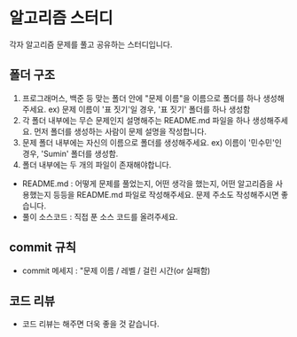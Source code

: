 # 알고리즘 스터디
각자 알고리즘 문제를 풀고 공유하는 스터디입니다.

## 폴더 구조
1.  프로그래머스, 백준 등 맞는 폴더 안에 "문제 이름"을 이름으로 폴더를 하나 생성해주세요.
ex) 문제 이름이 '표 짓기'일 경우, '표 짓기' 폴더를 하나 생성함
2. 각 폴더 내부에는 무슨 문제인지 설명해주는 README.md 파일을 하나 생성해주세요. 먼저 폴더를 생성하는 사람이 문제 설명을 작성합니다.
3. 문제 폴더 내부에는 자신의 이름으로 폴더를 생성해주세요.
ex) 이름이 '민수민'인 경우, 'Sumin' 폴더를 생성함.
4. 폴더 내부에는 두 개의 파일이 존재해야합니다.
 - README.md : 어떻게 문제를 풀었는지, 어떤 생각을 했는지, 어떤 알고리즘을 사용했는지 등등을 README.md 파일로 작성해주세요. 문제 주소도 작성해주시면 좋습니다.
 - 풀이 소스코드 : 직접 푼 소스 코드를 올려주세요.

 ## commit 규칙
 - commit 메세지 : "문제 이름 / 레벨 / 걸린 시간(or 실패함)

 ## 코드 리뷰
- 코드 리뷰는 해주면 더욱 좋을 것 같습니다.